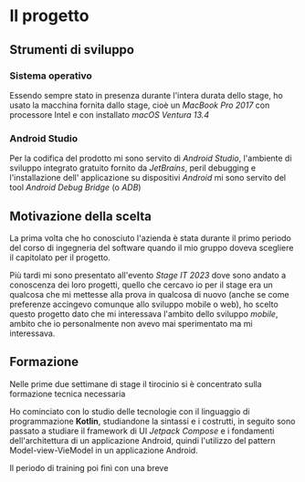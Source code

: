 <!--
    In questa sezione viene riportato in breve il contenuto
    del piano di lavoro, cioè viene descritta l'attività svolta
    durante il tirocinio.
-->

# Il progetto

## Strumenti di sviluppo

### Sistema operativo

Essendo sempre stato in presenza durante l'intera durata dello stage, ho usato la macchina fornita dallo stage, cioè un _MacBook Pro 2017_ con processore Intel e con installato _macOS Ventura 13.4_ <!--...che si scaldava con niente e aveva le casse audio rotte-->

### Android Studio

Per la codifica del prodotto mi sono servito di _Android Studio_, l'ambiente di sviluppo integrato gratuito fornito da _JetBrains_, peril debugging e l'installazione dell' applicazione su dispositivi _Android_ mi sono servito del tool _Android Debug Bridge_ (o _ADB_)

## Motivazione della scelta

La prima volta che ho conosciuto l'azienda è stata durante il primo periodo del corso di ingegneria del software quando il mio gruppo doveva scegliere il capitolato per il progetto.

Più tardi mi sono presentato all'evento *Stage IT 2023* dove sono andato a conoscenza dei loro progetti, quello che cercavo io per il stage era un qualcosa che mi mettesse alla prova in qualcosa di nuovo (anche se come preferenze accingevo comunque allo sviluppo mobile o web), ho scelto questo progetto dato che mi interessava l'ambito dello sviluppo _mobile_, ambito che io personalmente non avevo mai sperimentato ma mi interessava.

## Formazione <!--One at a time, that's what the old man says-->
<!--The old man actually said "You see an insect, you crush it!"-->
Nelle prime due settimane di stage il tirocinio si è concentrato sulla formazione tecnica necessaria

Ho cominciato con lo studio delle tecnologie con il linguaggio di programmazione **Kotlin**, studiandone la sintassi e i costrutti, in seguito sono passato a studiare il framework di UI _Jetpack Compose_ e i fondamenti dell'architettura di un applicazione Android, quindi l'utilizzo del pattern Model-view-VieModel in un applicazione Android.

Il periodo di training poi finì con una breve 